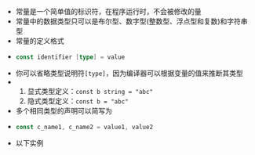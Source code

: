 - 常量是一个简单值的标识符，在程序运行时，不会被修改的量
- 常量中的数据类型只可以是布尔型、数字型(整数型、浮点型和复数)和字符串型
- 常量的定义格式
- ```go
  const identifier [type] = value
  ```
- 你可以省略类型说明符`[type]`，因为编译器可以根据变量的值来推断其类型
- 1. 显式类型定义：`const b string = "abc"`
  2. 隐式类型定义：`const b = "abc"`
- 多个相同类型的声明可以简写为
- ```go
  const c_name1, c_name2 = value1, value2
  ```
- 以下实例